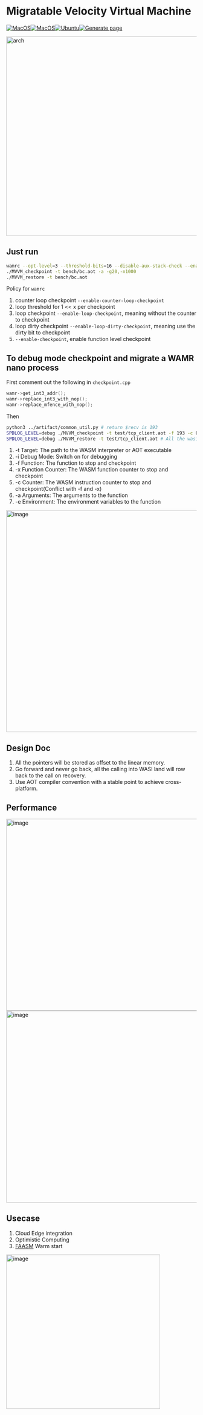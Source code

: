     
# Migratable Velocity Virtual Machine
[![MacOS](https://github.com/Multi-V-VM/MVVM/actions/workflows/build-windows.yml/badge.svg)](https://github.com/Multi-V-VM/MVVM/actions/workflows/build-windows.yml)[![MacOS](https://github.com/Multi-V-VM/MVVM/actions/workflows/build-macos.yml/badge.svg)](https://github.com/Multi-V-VM/MVVM/actions/workflows/build-macos.yml)[![Ubuntu](https://github.com/Multi-V-VM/MVVM/actions/workflows/build-ubuntu.yml/badge.svg)](https://github.com/Multi-V-VM/MVVM/actions/workflows/build-ubuntu.yml)[![Generate page](https://github.com/Multi-V-VM/Multi-V-VM.github.io/actions/workflows/mkdocs.yml/badge.svg)](https://github.com/Multi-V-VM/Multi-V-VM.github.io/actions/workflows/mkdocs.yml)

<img width="526" alt="arch" src="https://github.com/Multi-V-VM/MVVM/assets/40686366/0e600853-c2d2-44dc-83cb-4a6904f63019">

## Just run
```bash
wamrc --opt-level=3 --threshold-bits=16 --disable-aux-stack-check --enable-counter-loop-checkpoint -o bc.aot bench/bc.aot
./MVVM_checkpoint -t bench/bc.aot -a -g20,-n1000
./MVVM_restore -t bench/bc.aot
```
Policy for `wamrc`
1. counter loop checkpoint `--enable-counter-loop-checkpoint`
2. loop threshold for 1 << x per checkpoint
3. loop checkpoint `--enable-loop-checkpoint`, meaning without the counter to checkpoint
3. loop dirty checkpoint `--enable-loop-dirty-checkpoint`, meaning use the dirty bit to checkpoint
4. `--enable-checkpoint`, enable function level checkpoint

## To debug mode checkpoint and migrate a WAMR nano process
First comment out the following in `checkpoint.cpp`
```c++
wamr->get_int3_addr();
wamr->replace_int3_with_nop();
wamr->replace_mfence_with_nop();
```
Then
```bash
python3 ../artifact/common_util.py # return $recv is 193
SPDLOG_LEVEL=debug ./MVVM_checkpoint -t test/tcp_client.aot -f 193 -c 0 -x 10 -a "10" -e OMP_NUM_THREADS=1 -i
SPDLOG_LEVEL=debug ./MVVM_restore -t test/tcp_client.aot # All the wasi env will be restored
```
1. -t Target: The path to the WASM interpreter or AOT executable
2. -i Debug Mode: Switch on for debugging
3. -f Function: The function to stop and checkpoint
4. -x Function Counter: The WASM function counter to stop and checkpoint
5. -c Counter: The WASM instruction counter to stop and checkpoint(Conflict with -f and -x)
6. -a Arguments: The arguments to the function
7. -e Environment: The environment variables to the function
<img width="585" alt="image" src="https://github.com/Multi-V-VM/MVVM/assets/40686366/e10dba2b-51f2-4373-a119-0b53f7622407">

## Design Doc
1. All the pointers will be stored as offset to the linear memory.
2. Go forward and never go back, all the calling into WASI land will row back to the call on recovery.
3. Use AOT compiler convention with a stable point to achieve cross-platform.

## Performance
<img width="506" alt="image" src="https://github.com/Multi-V-VM/MVVM/assets/40686366/ab5fb538-82e7-4a62-9516-d29052670c38">
<img width="506" alt="image" src="https://github.com/Multi-V-VM/MVVM/assets/40686366/1f3dc51d-75ee-44cb-ae89-288157d8f498">

## Usecase
1. Cloud Edge integration
2. Optimistic Computing
3. [FAASM](https://github.com/faasm/examples) Warm start
<img width="407" alt="image" src="https://github.com/Multi-V-VM/MVVM/assets/40686366/aa9a9291-cf2c-4703-ab73-be2934a613fd">
